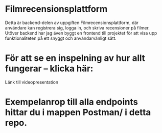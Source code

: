 # Filmrecensionsplattform

Detta är backend-delen av uppgiften Filmrecensionsplattform, där användare kan registrera sig, logga in, och skriva recensioner på filmer. Utöver backend har jag även byggt en frontend till projektet för att visa upp funktionaliteten på ett snyggt och användarvänligt sätt.

# För att se en inspelning av hur allt fungerar – klicka här:
Länk till videopresentation

# Exempelanrop till alla endpoints hittar du i mappen Postman/ i detta repo.
